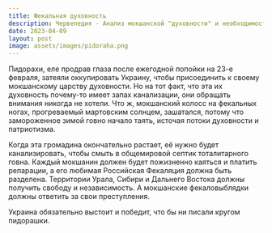 ```yaml
---
title: Фекальная духовность
description: Червепедия - Анализ мокшанской "духовности" и необходимости раздела Российской Федерации.
date: 2023-04-09
layout: post
image: assets/images/pidoraha.png
---
```


<p>Пидорахи, еле продрав глаза после ежегодной попойки на 23-е февраля, затеяли оккупировать Украину, чтобы присоединить к своему мокшанскому царству духовности. Но на тот факт, что эта их духовность почему-то имеет запах канализации, они обращать внимания никогда не хотели. Что ж, мокшанский колосс на фекальных ногах, прогреваемый мартовским солнцем, зашатался, потому что замороженное зимой говно начало таять, источая потоки духовности и патриотизма.</p>

<p>Когда эта громадина окончательно растает, её нужно будет канализировать, чтобы смыть в общемировой септик тоталитарного говна. Каждый мокшанин должен будет пожизненно каяться и платить репарации, а его любимая Российская Фекаляция должна быть разделена. Территории Урала, Сибири и Дальнего Востока должны получить свободу и независимость. А мокшанские фекаловыблядки должны ответить за свои преступления.</p>

<p>Украина обязательно выстоит и победит, что бы ни писали кругом пидорашки.</p>